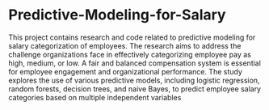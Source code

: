 # Predictive-Modeling-for-Salary
This project contains research and code related to predictive modeling for salary categorization of employees. The research aims to address the challenge organizations face in effectively categorizing employee pay as high, medium, or low. A fair and balanced compensation system is essential for employee engagement and organizational performance. The study explores the use of various predictive models, including logistic regression, random forests, decision trees, and naive Bayes, to predict employee salary categories based on multiple independent variables
